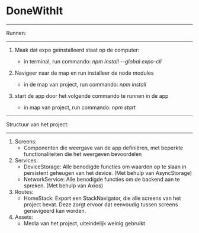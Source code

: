 # DoneWithIt

_______________________________________________________
Runnen:
_______________________________________________________

1) Maak dat expo geïnstalleerd staat op de computer:
    - in terminal, run commando: _npm install --global expo-cli_
 
2) Navigeer naar de map en run installeer de node modules
    - in de map van project, run commando: _npm install_
 
3) start de app door het volgende commando te runnen in de app
    - in map van project, run commando: _npm start_



_______________________________________________________
Structuur van het project:
_______________________________________________________

1) Screens:
    - Componenten die weergave van de app definiëren, met beperkte functionaliteiten die het weergeven bevoordelen
3) Services:
    - DeviceStorage: Alle benodigde functies om waarden op te slaan in persistent geheugen van het device. (Met behulp van AsyncStorage)
    - NetworkService: Alle benodigde functies om de backend aan te spreken. (Met behulp van Axios)
5) Routes:
    - HomeStack: Export een StackNavigator, die alle screens van het project bevat. Deze zorgt ervoor dat eenvoudig tussen screens genavigeerd kan worden.
7) Assets:
    - Media van het project, uiteindelijk weinig gebruikt
